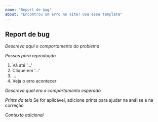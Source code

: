 ```yaml
---
name: "Report de bug"
about: "Encontrou um erro no site? Use esse template"
---
```


## Report de bug

*Descreva aqui o comportamento do problema*

*Passos para reprodução*
1. Vá até '...'
2. Clique em '...'
3. ...
4. Veja o erro acontecer

*Descreva qual era o comportamento esperado*

*Prints da tela*
Se for aplicável, adicione prints para ajudar na análise e na correção

*Contexto adicional*

